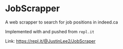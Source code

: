 # JobScrapper

A web scrapper to search for job positions in indeed.ca

Implemented with and pushed from `repl.it`

Link: https://repl.it/@JustinLee2/JobScraper
